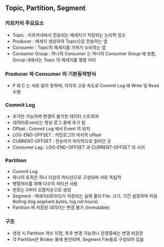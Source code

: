 ## Topic, Partition, Segment

### 카프카의 주요요소
- Topic : 카프카내에서 전송되는 메세지가 저장되는 논리적 장소
- Producer : 메세지 생성하여 Topic으로 전송하는 앱
- Consumer : Topic의 메세지를 가져가 소비하는 앱
- Consumer Group : 하나의 Consumer 는 하나의 Consumer Group 에 포함, Group 내에서는 Topic 의 메세지를 병렬 처리

### Producer 와 Consumer 의 기본동작방식
- P 와 C 는 서로 알지 못하며, 각각의 고유 속도로 Commit Log 에 Write 및 Read 수행

### Commit Log
- 추가만 가능하며 변경이 불가한 데이터 스트럭처
- 데이터(Event)는 항상 로그 끝에 추가 됨
- Offset : Commit Log 에서 Event 의 위치
- LOG-END-OFFSET : 커밋로그의 마지막 offset
- CURRENT-OFFSET : 컨슈머가 마지막으로 읽어간 곳
- Consumer Lag : LOG-END-OFFSET 과 CURRENT-OFFSET 의 사이

### Partition 
- Commit Log
- 하나의 토픽은 하나 이상의 파티션으로 구성되며 서로 독립적
- 병렬처리를 위해 다수의 파티션 사용
- 번호는 0부터 오름차순으로 생성
- Segment : 메세지(데이터)가 저장되는 실제 물리 File. 크기, 기간 설정하여 파일 Rolling (log.segment.bytes, log.roll.hours)
- Partition 에 저장된 데이터는 변경 불가 (Immutable)

### 구조
- 생성 시 Partition 개수 지정, 추후 변경 가능하나 운영중에는 변경 비권장
- 각 Partition은 Broker 들에 분산되며, Segment File들로 구성되어 있음


